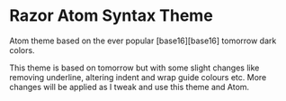 # Razor Atom Syntax Theme

Atom theme based on the ever popular [base16][base16] tomorrow dark colors.

This theme is based on tomorrow but with some slight changes like removing underline, altering indent and wrap guide colours etc. More changes will be applied
as I tweak and use this theme and Atom.
